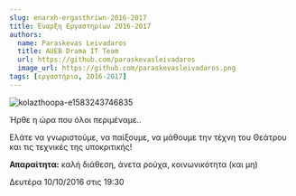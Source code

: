 ```yaml
---
slug: enarxh-ergasthriwn-2016-2017
title: Έναρξη Εργαστηρίων 2016-2017
authors:
  name: Paraskevas Leivadaros
  title: AUEB Drama IT Team
  url: https://github.com/paraskevasleivadaros
  image_url: https://github.com/paraskevasleivadaros.png
tags: [εργαστήρια, 2016-2017]
---
```


![kolazthoopa-e1583243746835](https://github.com/theatrikiopa/theatrikiopa.eu/assets/16403754/63e67a25-713a-4715-af78-8dee652f8093)

Ήρθε η ώρα που όλοι περιμέναμε..

Ελάτε να γνωριστούμε, να παίξουμε, να μάθουμε την τέχνη του Θεάτρου και τις τεχνικές της υποκριτικής!

**Απαραίτητα:** καλή διάθεση, άνετα ρούχα, κοινωνικότητα (και μη)

Δευτέρα 10/10/2016 στις 19:30
